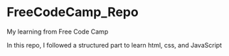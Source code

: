 # FreeCodeCamp_Repo
My learning from Free Code Camp

In this repo, I followed a structured part to learn html, css, and JavaScript
